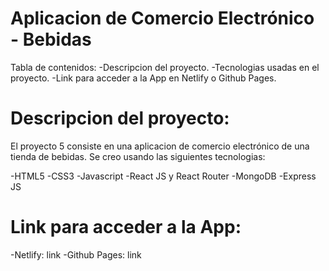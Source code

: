 # Aplicacion de Comercio Electrónico - Bebidas

Tabla de contenidos:
-Descripcion del proyecto.
-Tecnologias usadas en el proyecto.
-Link para acceder a la App en Netlify o Github Pages.

# Descripcion del proyecto:

El proyecto 5 consiste en una aplicacion de comercio electrónico de una tienda de bebidas. Se creo usando las siguientes tecnologias:

-HTML5
-CSS3
-Javascript
-React JS y React Router
-MongoDB
-Express JS


# Link para acceder a la App:

-Netlify: link
-Github Pages: link
